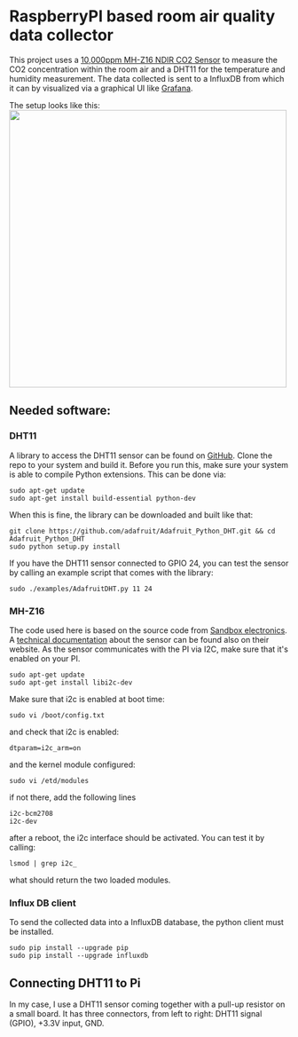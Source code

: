 # RaspberryPI based room air quality data collector

This project uses a [10,000ppm MH-Z16 NDIR CO2 Sensor](http://sandboxelectronics.com/?product=mh-z16-ndir-co2-sensor-with-i2cuart-5v3-3v-interface-for-arduinoraspeberry-pi) 
to measure the CO2 concentration within the room air and a DHT11 for the temperature and humidity measurement.
The data collected is sent to a InfluxDB from which it can by visualized via a graphical UI like [Grafana](https://grafana.com/).

The setup looks like this: 
<img src="https://gehridav.github.io/img/co2-temp-pi-project.jpg" width="500"/>
   
## Needed software:
### DHT11
A library to access the DHT11 sensor can be found on [GitHub](https://github.com/adafruit/Adafruit_Python_DHT). Clone the 
repo to your system and build it. Before you run this, make sure your system is able to compile Python extensions. This can be done via:
```
sudo apt-get update
sudo apt-get install build-essential python-dev
```
When this is fine, the library can be downloaded and built like that:

```
git clone https://github.com/adafruit/Adafruit_Python_DHT.git && cd Adafruit_Python_DHT
sudo python setup.py install
```
If you have the DHT11 sensor connected to GPIO 24, you can test the sensor by calling an example script that comes with the library:
```
sudo ./examples/AdafruitDHT.py 11 24
```

### MH-Z16
The code used here is based on the source code from [Sandbox electronics](https://github.com/SandboxElectronics/NDIR). 
A [technical documentation](http://sandboxelectronics.com/?p=1126) about the sensor can be found also on their website.
As the sensor communicates with the PI via I2C, make sure that it's enabled on your PI. 
```
sudo apt-get update
sudo apt-get install libi2c-dev
```
Make sure that i2c is enabled at boot time:
```
sudo vi /boot/config.txt
```
and check that i2c is enabled:
```
dtparam=i2c_arm=on
```
and the kernel module configured:
```
sudo vi /etd/modules
```
if not there, add the following lines
```
i2c-bcm2708
i2c-dev
```

after a reboot, the i2c interface should be activated. You can test it by calling:
```
lsmod | grep i2c_
```
what should return the two loaded modules.

### Influx DB client
To send the collected data into a InfluxDB database, the python client must be installed.
```
sudo pip install --upgrade pip
sudo pip install --upgrade influxdb
``` 
 
## Connecting DHT11 to Pi
In my case, I use a DHT11 sensor coming together with a pull-up resistor on a small board. It has three connectors, from left to right:
 DHT11 signal (GPIO), +3.3V input, GND.